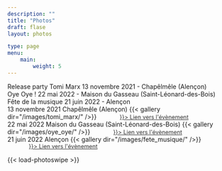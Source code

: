 ```yaml
---
description: ""
title: "Photos"
draft: flase
layout: photos

type: page
menu:
    main:
        weight: 5
---
```

<div class="tabs">
    <div data-tab-value="#tomi_marx_release">
        <span class="tab-title">Release party Tomi Marx</span>
        <span class="tab-info">13 novembre 2021 - Chapêlmêle (Alençon)</span>
    </div>
    <div data-tab-value="#maison_gasseau">
        <span class="tab-title">Oye Oye !</span>
        <span class="tab-info">22 mai 2022 - Maison du Gasseau (Saint-Léonard-des-Bois)</span>
    </div>
    <div data-tab-value="#fete_musique">
        <span class="tab-title">Fête de la musique</span>
        <span class="tab-info">21 juin 2022 - Alençon</span>
    </div>
</div>

<div class="tab-content">
    <div class="tabs__tab active" id="tomi_marx_release" data-tab-info>
        <span class="mobile-info">
            <span>13 novembre 2021</span>
            <span>Chapêlmêle (Alençon)</span>
        </span>
        {{< gallery dir="/images/tomi_marx/" />}}
        <a style="color: #333333; font-size: 0.8rem; margin-left: 3rem" 
           href={{<ref "/news/tomi-marx-ep" >}}> 
            Lien vers l'évènement
        </a>
    </div>
    <div class="tabs__tab" id="maison_gasseau" data-tab-info>
         <span class="mobile-info">
            <span>22 mai 2022</span>
            <span>Maison du Gasseau (Saint-Léonard-des-Bois)</span>
        </span>
        {{< gallery dir="/images/oye_oye/" />}}
        <a style="color: #333333; font-size: 0.8rem; margin-left: 3rem" 
           href={{<ref "/news/oye-oye" >}}> 
            Lien vers l'évènement
        </a>
    </div>
      <div class="tabs__tab" id="fete_musique" data-tab-info>
        <span class="mobile-info">
            <span>21 juin 2022</span>
            <span>Alençon</span>
        </span>
        {{< gallery dir="/images/fete_musique/" />}}
        <a style="color: #333333; font-size: 0.8rem; margin-left: 3rem" 
           href={{<ref "/news/origamie-fête-la-musique" >}}> 
            Lien vers l'évènement
        </a>
    </div>
</div>


{{< load-photoswipe >}}